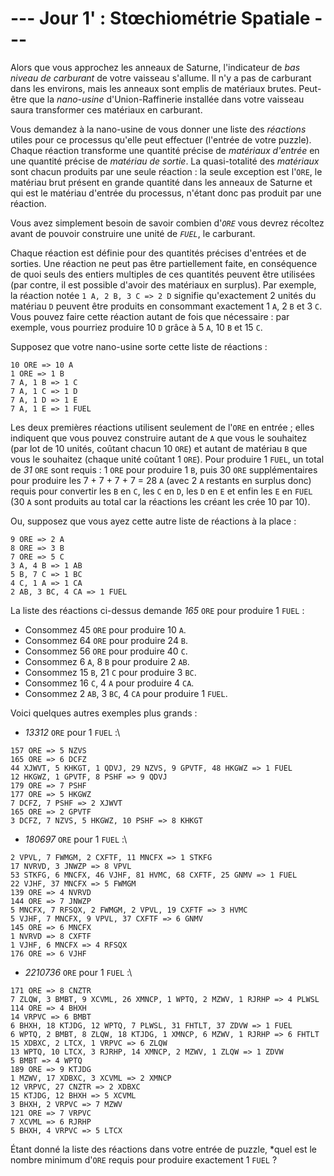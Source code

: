 # --- Jour 1' : Stœchiométrie Spatiale ---

Alors que vous approchez les anneaux de Saturne, l'indicateur de *bas niveau de carburant* de votre vaisseau s'allume. Il n'y a pas de carburant dans les environs, mais les anneaux sont emplis de matériaux brutes. Peut-être que la *nano-usine* d'Union-Raffinerie installée dans votre vaisseau saura transformer ces matériaux en carburant.

Vous demandez à la nano-usine de vous donner une liste des *réactions* utiles pour ce processus qu'elle peut effectuer (l'entrée de votre puzzle). Chaque réaction transforme une quantité précise de *matériaux d'entrée* en une quantité précise de *matériau de sortie*. La quasi-totalité des *matériaux* sont chacun produits par une seule réaction : la seule exception est l'`ORE`, le matériau brut présent en grande quantité dans les anneaux de Saturne et qui est le matériau d'entrée du processus, n'étant donc pas produit par une réaction.

Vous avez simplement besoin de savoir combien d'*`ORE`* vous devrez récoltez avant de pouvoir construire une unité de *`FUEL`*, le carburant.

Chaque réaction est définie pour des quantités précises d'entrées et de sorties. Une réaction ne peut pas être partiellement faite, en conséquence de quoi seuls des entiers multiples de ces quantités peuvent être utilisées (par contre, il est possible d'avoir des matériaux en surplus). Par exemple, la réaction notée ``1 A, 2 B, 3 C => 2 D`` signifie qu'exactement 2 unités du matériau `D` peuvent être produits en consommant exactement 1 `A`, 2 `B` et 3 `C`. Vous pouvez faire cette réaction autant de fois que nécessaire : par exemple, vous pourriez produire 10 `D` grâce à 5 `A`, 10 `B` et 15 `C`.

Supposez que votre nano-usine sorte cette liste de réactions :

```
10 ORE => 10 A
1 ORE => 1 B
7 A, 1 B => 1 C
7 A, 1 C => 1 D
7 A, 1 D => 1 E
7 A, 1 E => 1 FUEL
```

Les deux premières réactions utilisent seulement de l'``ORE`` en entrée ; elles indiquent que vous pouvez construire autant de `A` que vous le souhaitez (par lot de 10 unités, coûtant chacun 10 `ORE`) et autant de matériau `B` que vous le souhaitez (chaque unité coûtant 1 `ORE`). Pour produire 1 `FUEL`, un total de *31* `ORE` sont requis : 1 `ORE` pour produire 1 `B`, puis 30 `ORE` supplémentaires pour produire les 7 + 7 + 7 + 7 = 28 `A` (avec 2 `A` restants en surplus donc) requis pour convertir les `B` en `C`, les `C` en `D`, les `D` en `E` et enfin les `E` en `FUEL` (30 `A` sont produits au total car la réactions les créant les crée 10 par 10).

Ou, supposez que vous ayez cette autre liste de réactions à la place :

```
9 ORE => 2 A
8 ORE => 3 B
7 ORE => 5 C
3 A, 4 B => 1 AB
5 B, 7 C => 1 BC
4 C, 1 A => 1 CA
2 AB, 3 BC, 4 CA => 1 FUEL
```

La liste des réactions ci-dessus demande *165* `ORE` pour produire 1 `FUEL` :

- Consommez 45 `ORE` pour produire 10 `A`.
- Consommez 64 `ORE` pour produire 24 `B`.
- Consommez 56 `ORE` pour produire 40 `C`.
- Consommez 6 `A`, 8 `B` pour produire 2 `AB`.
- Consommez 15 `B`, 21 `C` pour produire 3 `BC`.
- Consommez 16 `C`, 4 `A` pour produire 4 `CA`.
- Consommez 2 `AB`, 3 `BC`, 4 `CA` pour produire 1 `FUEL`.

Voici quelques autres exemples plus grands :

- *13312* `ORE` pour 1 `FUEL` :\
```
157 ORE => 5 NZVS
165 ORE => 6 DCFZ
44 XJWVT, 5 KHKGT, 1 QDVJ, 29 NZVS, 9 GPVTF, 48 HKGWZ => 1 FUEL
12 HKGWZ, 1 GPVTF, 8 PSHF => 9 QDVJ
179 ORE => 7 PSHF
177 ORE => 5 HKGWZ
7 DCFZ, 7 PSHF => 2 XJWVT
165 ORE => 2 GPVTF
3 DCFZ, 7 NZVS, 5 HKGWZ, 10 PSHF => 8 KHKGT
```
- *180697* `ORE` pour 1 `FUEL` :\
```
2 VPVL, 7 FWMGM, 2 CXFTF, 11 MNCFX => 1 STKFG
17 NVRVD, 3 JNWZP => 8 VPVL
53 STKFG, 6 MNCFX, 46 VJHF, 81 HVMC, 68 CXFTF, 25 GNMV => 1 FUEL
22 VJHF, 37 MNCFX => 5 FWMGM
139 ORE => 4 NVRVD
144 ORE => 7 JNWZP
5 MNCFX, 7 RFSQX, 2 FWMGM, 2 VPVL, 19 CXFTF => 3 HVMC
5 VJHF, 7 MNCFX, 9 VPVL, 37 CXFTF => 6 GNMV
145 ORE => 6 MNCFX
1 NVRVD => 8 CXFTF
1 VJHF, 6 MNCFX => 4 RFSQX
176 ORE => 6 VJHF
```
- *2210736* `ORE` pour 1 `FUEL` :\
```
171 ORE => 8 CNZTR
7 ZLQW, 3 BMBT, 9 XCVML, 26 XMNCP, 1 WPTQ, 2 MZWV, 1 RJRHP => 4 PLWSL
114 ORE => 4 BHXH
14 VRPVC => 6 BMBT
6 BHXH, 18 KTJDG, 12 WPTQ, 7 PLWSL, 31 FHTLT, 37 ZDVW => 1 FUEL
6 WPTQ, 2 BMBT, 8 ZLQW, 18 KTJDG, 1 XMNCP, 6 MZWV, 1 RJRHP => 6 FHTLT
15 XDBXC, 2 LTCX, 1 VRPVC => 6 ZLQW
13 WPTQ, 10 LTCX, 3 RJRHP, 14 XMNCP, 2 MZWV, 1 ZLQW => 1 ZDVW
5 BMBT => 4 WPTQ
189 ORE => 9 KTJDG
1 MZWV, 17 XDBXC, 3 XCVML => 2 XMNCP
12 VRPVC, 27 CNZTR => 2 XDBXC
15 KTJDG, 12 BHXH => 5 XCVML
3 BHXH, 2 VRPVC => 7 MZWV
121 ORE => 7 VRPVC
7 XCVML => 6 RJRHP
5 BHXH, 4 VRPVC => 5 LTCX
```

Étant donné la liste des réactions dans votre entrée de puzzle, *quel est le nombre minimum d'`ORE` requis pour produire exactement 1 `FUEL` ?